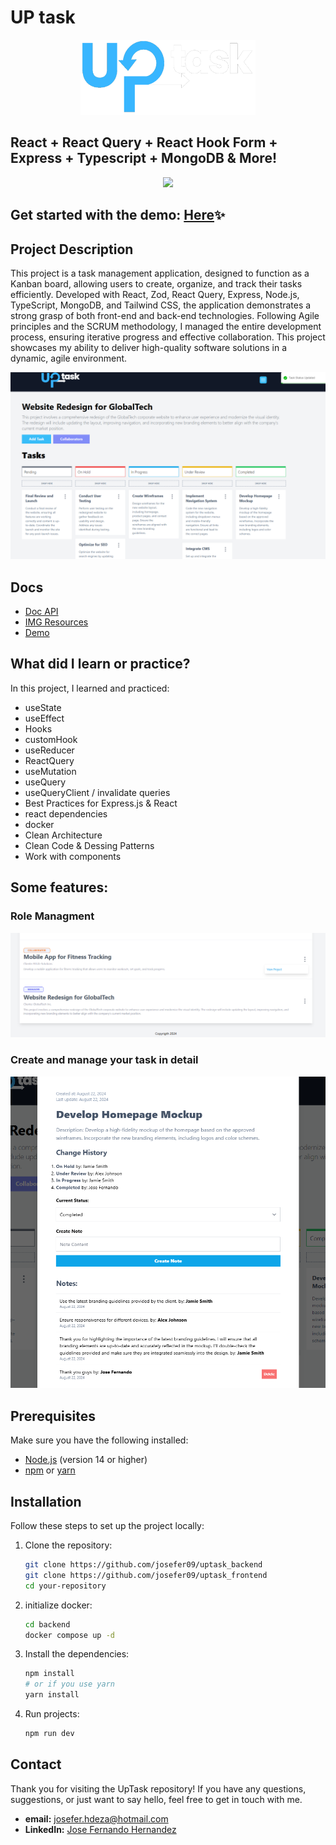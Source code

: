 # UP task


<div align="center">
  <img src="./backend/public/screen/logo_dark.png" alt="logo" width="280" height="120">
</div>

## React + React Query + React Hook Form + Express + Typescript + MongoDB & More!
<div align="center">
    <img src="https://skillicons.dev/icons?i=ts,react,express,tailwind,mongodb,nodejs,vite,docker,postman,html,css,htmx)](https://skillicons.dev">
</div>


## Get started with the demo: [Here](https://uptask-frontend-ten.vercel.app)✨

## Project Description

This project is a task management application, designed to function as a Kanban board, allowing users to create, organize, and track their tasks efficiently. Developed with React, Zod, React Query, Express, Node.js, TypeScript, MongoDB, and Tailwind CSS, the application demonstrates a strong grasp of both front-end and back-end technologies. Following Agile principles and the SCRUM methodology, I managed the entire development process, ensuring iterative progress and effective collaboration. This project showcases my ability to deliver high-quality software solutions in a dynamic, agile environment.


<div align="center">
  <img src="backend/public/screen/uptask_projectDashboard.png" alt="Dash">
</div>

## Docs

- [Doc API](https://documenter.getpostman.com/view/32058825/2sAXjF8F16)
- [IMG Resources](https://drive.google.com/drive/folders/1YwFhxjxulRxJa4_ociY79lHGho1qs86B?usp=sharing)
- [Demo](https://uptask-frontend-ten.vercel.app/)

  
## What did I learn or practice?

In this project, I learned and practiced:
- useState
- useEffect
- Hooks
- customHook
- useReducer
- ReactQuery
- useMutation
- useQuery
- useQueryClient / invalidate queries
- Best Practices for Express.js & React
- react dependencies
- docker
- Clean Architecture
- Clean Code & Dessing Patterns
- Work with components

## Some features:
### Role Managment
<div align="center">
  <img src="./backend/public/screen/uptask_projectAuth2.png" alt="logo">
</div>

### Create and manage your task in detail
<div align="center">
  <img src="./backend/public/screen/uptask_taskDetail.png" alt="logo">
</div>


## Prerequisites

Make sure you have the following installed:

- [Node.js](https://nodejs.org/) (version 14 or higher)
- [npm](https://www.npmjs.com/) or [yarn](https://yarnpkg.com/)


## Installation

Follow these steps to set up the project locally:

1. Clone the repository:
    ```bash
    git clone https://github.com/josefer09/uptask_backend
    git clone https://github.com/josefer09/uptask_frontend
    cd your-repository
    ```

2. initialize docker:
    ```bash
    cd backend
    docker compose up -d
    ```

3. Install the dependencies:
    ```bash
    npm install
    # or if you use yarn
    yarn install
    ```

4. Run projects:
    ```bash
    npm run dev
    ```

## Contact

Thank you for visiting the UpTask repository! If you have any questions, suggestions, or just want to say hello, feel free to get in touch with me.

- **email:** [josefer.hdeza@hotmail.com](mailto:josefer.hdeza@hotmail.com)
- **LinkedIn:** [Jose Fernando Hernandez](https://www.linkedin.com/in/jos%C3%A9-fernando-hernandez-angulo-7862882b9/)
